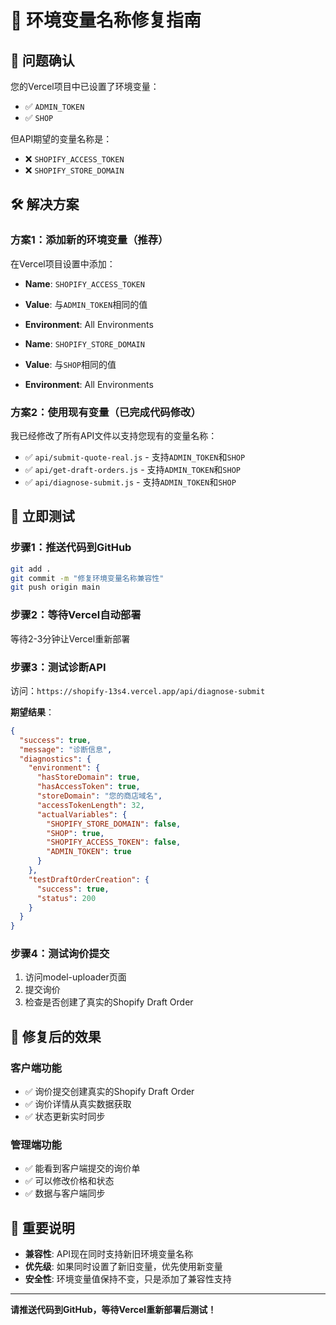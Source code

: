 # 🔧 环境变量名称修复指南

## 🎯 问题确认
您的Vercel项目中已设置了环境变量：
- ✅ `ADMIN_TOKEN` 
- ✅ `SHOP`

但API期望的变量名称是：
- ❌ `SHOPIFY_ACCESS_TOKEN`
- ❌ `SHOPIFY_STORE_DOMAIN`

## 🛠️ 解决方案

### 方案1：添加新的环境变量（推荐）
在Vercel项目设置中添加：
- **Name**: `SHOPIFY_ACCESS_TOKEN`
- **Value**: 与`ADMIN_TOKEN`相同的值
- **Environment**: All Environments

- **Name**: `SHOPIFY_STORE_DOMAIN`  
- **Value**: 与`SHOP`相同的值
- **Environment**: All Environments

### 方案2：使用现有变量（已完成代码修改）
我已经修改了所有API文件以支持您现有的变量名称：
- ✅ `api/submit-quote-real.js` - 支持`ADMIN_TOKEN`和`SHOP`
- ✅ `api/get-draft-orders.js` - 支持`ADMIN_TOKEN`和`SHOP`
- ✅ `api/diagnose-submit.js` - 支持`ADMIN_TOKEN`和`SHOP`

## 🚀 立即测试

### 步骤1：推送代码到GitHub
```bash
git add .
git commit -m "修复环境变量名称兼容性"
git push origin main
```

### 步骤2：等待Vercel自动部署
等待2-3分钟让Vercel重新部署

### 步骤3：测试诊断API
访问：`https://shopify-13s4.vercel.app/api/diagnose-submit`

**期望结果**：
```json
{
  "success": true,
  "message": "诊断信息",
  "diagnostics": {
    "environment": {
      "hasStoreDomain": true,
      "hasAccessToken": true,
      "storeDomain": "您的商店域名",
      "accessTokenLength": 32,
      "actualVariables": {
        "SHOPIFY_STORE_DOMAIN": false,
        "SHOP": true,
        "SHOPIFY_ACCESS_TOKEN": false,
        "ADMIN_TOKEN": true
      }
    },
    "testDraftOrderCreation": {
      "success": true,
      "status": 200
    }
  }
}
```

### 步骤4：测试询价提交
1. 访问model-uploader页面
2. 提交询价
3. 检查是否创建了真实的Shopify Draft Order

## 🎯 修复后的效果

### 客户端功能
- ✅ 询价提交创建真实的Shopify Draft Order
- ✅ 询价详情从真实数据获取
- ✅ 状态更新实时同步

### 管理端功能
- ✅ 能看到客户端提交的询价单
- ✅ 可以修改价格和状态
- ✅ 数据与客户端同步

## 📝 重要说明

- **兼容性**: API现在同时支持新旧环境变量名称
- **优先级**: 如果同时设置了新旧变量，优先使用新变量
- **安全性**: 环境变量值保持不变，只是添加了兼容性支持

---

**请推送代码到GitHub，等待Vercel重新部署后测试！**
